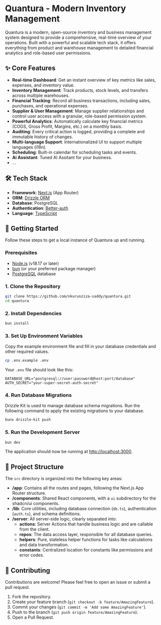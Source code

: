 # Quantura - Modern Inventory Management

<!-- ![Quantura Banner](https://user-images.githubusercontent.com/12422491/226891931-90a4ea5a-1889-42c9-91d3-a75654a2a241.png) -->

Quantura is a modern, open-source inventory and business management system designed to provide a comprehensive, real-time overview of your operations. Built with a powerful and scalable tech stack, it offers everything from product and warehouse management to detailed financial analytics and role-based user permissions.

## ✨ Core Features

- **Real-time Dashboard**: Get an instant overview of key metrics like sales, expenses, and inventory value.
- **Inventory Management**: Track products, stock levels, and transfers across multiple warehouses.
- **Financial Tracking**: Record all business transactions, including sales, purchases, and operational expenses.
- **Supplier & User Management**: Manage supplier relationships and control user access with a granular, role-based permission system.
- **Powerful Analytics**: Automatically calculate key financial metrics (COGS, Gross Profit, Margins, etc.) on a monthly basis.
- **Auditing**: Every critical action is logged, providing a complete and immutable history of changes.
- **Multi-language Support**: Internationalized UI to support multiple languages (i18n).
- **Scheduling**: Built-in calendar for scheduling tasks and events.
- **Ai Assistant**: Tuned AI Assitant for your business.
- ...

## 🛠️ Tech Stack

- **Framework**: [Next.js](https://nextjs.org/) (App Router)
- **ORM**: [Drizzle ORM](https://orm.drizzle.team/)
- **Database**: PostgreSQL
- **Authentication**: [Better-auth](https://www.better-auth.com/)
- **Language**: [TypeScript](https://www.typescriptlang.org/)

## 🚀 Getting Started

Follow these steps to get a local instance of Quantura up and running.

### Prerequisites

- [Node.js](https://nodejs.org/en/) (v18.17 or later)
- [bun](https://bun.com/) (or your preferred package manager)
- [PostgreSQL](https://www.postgresql.org/) database

### 1. Clone the Repository

```bash
git clone https://github.com/nkurunziza-saddy/quantura.git
cd quantura
```

### 2. Install Dependencies

```bash
bun install
```

### 3. Set Up Environment Variables

Copy the example environment file and fill in your database credentials and other required values.

```bash
cp .env.example .env
```

Your `.env` file should look like this:

```
DATABASE_URL="postgresql://user:password@host:port/database"
AUTH_SECRET="your-super-secret-auth-secret"
```

### 4. Run Database Migrations

Drizzle Kit is used to manage database schema migrations. Run the following command to apply the existing migrations to your database.

```bash
bunx drizzle-kit push
```

### 5. Run the Development Server

```bash
bun dev
```

The application should now be running at [http://localhost:3000](http://localhost:3000).

## 📂 Project Structure

The `src` directory is organized into the following key areas:

- **/app**: Contains all the routes and pages, following the Next.js App Router structure.
- **/components**: Shared React components, with a `ui` subdirectory for the shadcn/ui components.
- **/lib**: Core utilities, including database connection (`db.ts`), authentication (`auth.ts`), and schema definitions.
- **/server**: All server-side logic, clearly separated into:
  - **actions**: Server Actions that handle business logic and are callable from the client.
  - **repos**: The data access layer, responsible for all database queries.
  - **helpers**: Pure, stateless helper functions for tasks like calculations and data transformation.
  - **constants**: Centralized location for constants like permissions and error codes.

## 🤝 Contributing

Contributions are welcome! Please feel free to open an issue or submit a pull request.

1.  Fork the repository.
2.  Create your feature branch (`git checkout -b feature/AmazingFeature`).
3.  Commit your changes (`git commit -m 'Add some AmazingFeature'`).
4.  Push to the branch (`git push origin feature/AmazingFeature`).
5.  Open a Pull Request.
